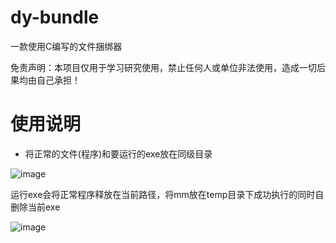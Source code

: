 # dy-bundle

一款使用C编写的文件捆绑器

免责声明：本项目仅用于学习研究使用，禁止任何人或单位非法使用，造成一切后果均由自己承担！

# 使用说明

- 将正常的文件(程序)和要运行的exe放在同级目录

![image](https://github.com/user-attachments/assets/936f150a-77aa-4754-aad9-2b64d88e37cd)


运行exe会将正常程序释放在当前路径，将mm放在temp目录下成功执行的同时自删除当前exe

![image](https://github.com/user-attachments/assets/f37dcec4-87dd-4dde-a574-1941a257847e)


